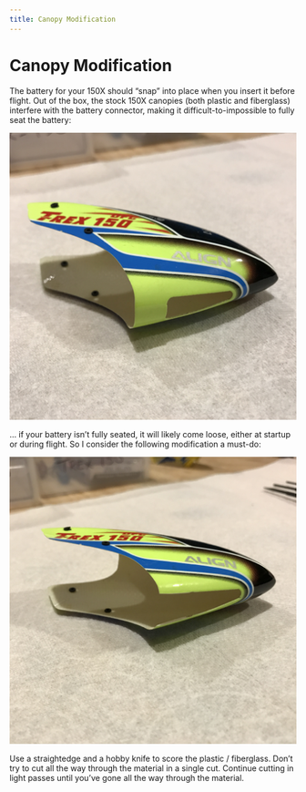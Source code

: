 ```yaml
---
title: Canopy Modification
---
```


# Canopy Modification

The battery for your 150X should “snap” into place when you insert it before
flight.  Out of the box, the stock 150X canopies (both plastic and fiberglass)
interfere with the battery connector, making it difficult-to-impossible to
fully seat the battery:

![](canopy-modification-before.jpeg)

… if your battery isn’t fully seated, it will likely come loose, either at
startup or during flight.  So I consider the following modification a must-do:

![](canopy-modification-after.jpeg)

Use a straightedge and a hobby knife to score the plastic / fiberglass.  Don’t
try to cut all the way through the material in a single cut.  Continue cutting
in light passes until you’ve gone all the way through the material.
